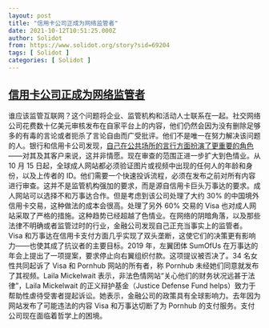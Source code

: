 ```yaml
---
layout: post
title: "信用卡公司正成为网络监管者"
date: 2021-10-12T10:51:25.000Z
author: Solidot
from: https://www.solidot.org/story?sid=69204
tags: [ Solidot ]
categories: [ Solidot ]
---
```

<!--1634035885000-->
[信用卡公司正成为网络监管者](https://www.solidot.org/story?sid=69204)
------

<div>
谁应该监管互联网？这个问题将企业、监管机构和活动人士联系在一起。社交网络公司花费数十亿美元审核发布在自家平台上的内容，他们仍然会因为没有删除足够多的有毒的言论或者扼杀了言论自由而广受批评。他们不是唯一在努力解决该问题的人。银行和信用卡公司发现，<a href="https://news.slashdot.org/story/21/10/11/2126203/credit-card-firms-are-becoming-reluctant-regulators-of-the-web">自己在公共场所的言行方面扮演了更重要的角色</a>——对其及其客户来说，这并非情愿。现在审查的范围正进一步扩大到色情业。从 10 月 15 日起，全球成人网站都必须验证图片或视频中出现的任何人的年龄和身份，以及上传者的 ID。他们需要一个快速投诉流程，必须在发布之前对所有内容进行审查。这并不是监管机构强加的要求，而是源自信用卡巨头万事达的要求。成人网站可以选择不和万事达合作。但是考虑到该公司处理了大约 30% 的中国境外信用卡交易，这种做法的成本会很高。处理了另外 60% 交易的 Visa 也对成人网站采取了严格的措施。这种趋势已经超越了色情业。在网络的阴暗角落，以及那些法律不明确或者监管过时的行业，金融公司发现自己正充当事实上的监管者。Visa 和万事达在信用卡支付方面几乎实现了双头垄断，这使它们的决策更有影响力——也使其成了抗议者的主要目标。2019 年，左翼团体 SumOfUs 在万事达的年会上提出了一项提案，要求停止向右翼组织付款。这项提议被否决了。34 名女性共同起诉了 Visa 和 Pornhub 网站的所有者，称  Pornhub 未经她们同意就发布了其视频。Laila Mickelwait 表示，非法色情网站“关心他们的财务状况远甚于法律”，Laila Mickelwait 的正义辩护基金（Justice Defense Fund helps）致力于帮助性虐待受害者提起诉讼。她表示，金融公司的政策具有全球影响力。去年因为网站发布了可能违法的内容 Visa 和万事达切断了为 Pornhub 的支付服务。支付公司现在面临着哲学上的困境。
</div>
